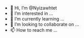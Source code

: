 - 👋 Hi, I’m @Nyizawhtet
- 👀 I’m interested in ...
- 🌱 I’m currently learning ...
- 💞️ I’m looking to collaborate on ...
- 📫 How to reach me ...

<!---
Nyizawhtet/Nyizawhtet is a ✨ special ✨ repository because its `README.md` (this file) appears on your GitHub profile.
You can click the Preview link to take a look at your changes.
--->
